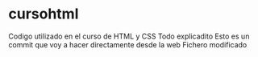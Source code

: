 # cursohtml
Codigo utilizado en el curso de HTML y CSS
Todo explicadito
Esto es un commit que voy a hacer directamente desde la web
Fichero modificado
